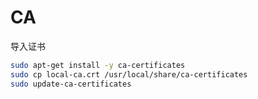 # CA

导入证书

```sh
sudo apt-get install -y ca-certificates
sudo cp local-ca.crt /usr/local/share/ca-certificates
sudo update-ca-certificates
```
